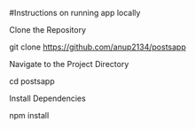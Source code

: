 #Instructions on running app locally


Clone the Repository

git clone https://github.com/anup2134/postsapp


Navigate to the Project Directory

cd postsapp


Install Dependencies

npm install
